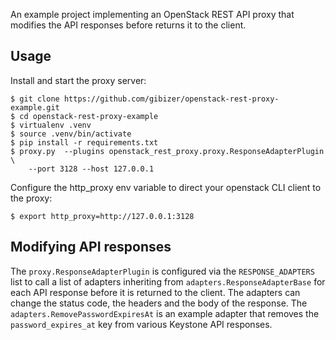 An example project implementing an OpenStack REST API proxy that modifies
the API responses before returns it to the client.

Usage
-----
Install and start the proxy server:
```shell script
$ git clone https://github.com/gibizer/openstack-rest-proxy-example.git
$ cd openstack-rest-proxy-example
$ virtualenv .venv
$ source .venv/bin/activate
$ pip install -r requirements.txt
$ proxy.py  --plugins openstack_rest_proxy.proxy.ResponseAdapterPlugin \
    --port 3128 --host 127.0.0.1
```

Configure the http_proxy env variable to direct your openstack CLI client to 
the proxy:
```shell script
$ export http_proxy=http://127.0.0.1:3128
```

Modifying API responses
-----------------------
The `proxy.ResponseAdapterPlugin` is configured via the `RESPONSE_ADAPTERS` 
list to call a list of adapters  inheriting from `adapters.ResponseAdapterBase`
for each API response before it is returned to the client. The adapters can 
change the status code, the  headers and the body of the response. The 
`adapters.RemovePasswordExpiresAt` is an example adapter that removes the 
`password_expires_at` key from various Keystone API responses. 